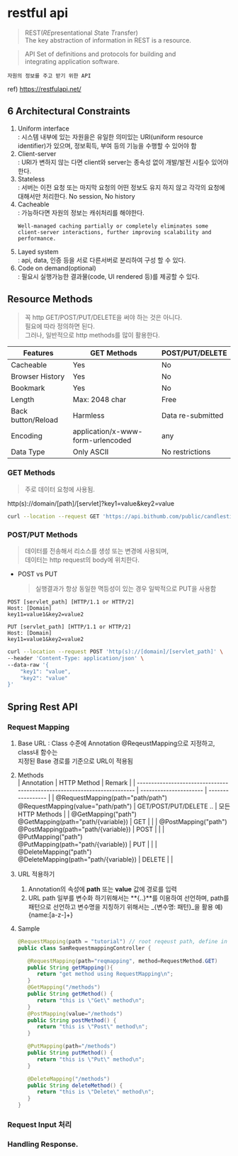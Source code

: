 # restful api

> REST(*RE*presentational *S*tate *T*ransfer)  
> The key abstraction of information in REST is a resource.

> API
> Set of definitions and protocols for building and  
> integrating application software.

```
자원의 정보를 주고 받기 위한 API
```
ref) https://restfulapi.net/

## 6 Architectural Constraints

1. Uniform interface  
   : 시스템 내부에 있는 자원을은 유일한 의미있는 URI(uniform resource identifier)가 있으며, 정보획득, 부여 등의 기능을 수행할 수 있어야 함
2. Client-server  
   : URI가 변하지 않는 다면 client와 server는 종속성 없이 개발/발전 시킬수 있어야 한다.
3. Stateless  
   : 서버는 이전 요청 또는 마지막 요청의 어떤 정보도 유지 하지 않고 각각의 요청에 대해서만 처리한다. No session, No history
4. Cacheable  
  : 가능하다면 자원의 정보는 캐쉬처리를 해야한다.  
    ```
    Well-managed caching partially or completely eliminates some client-server interactions, further improving scalability and performance.
    ```
5. Layed system  
   : api, data, 인증 등을 서로 다른서버로 분리하여 구성 할 수 있다.
6. Code on demand(optional)  
   : 필요시 실행가능한 결과물(code, UI rendered 등)를 제공할 수 있다.

## Resource Methods
> 꼭 http GET/POST/PUT/DELETE을 써야 하는 것은 아니다.  
> 필요에 따라 정의하면 된다.  
> 그러나, 일반적으로 http methods를 많이 활용한다.

| Features           | GET Methods                       | POST/PUT/DELETE   |
| ------------------ | --------------------------------- | ----------------- |
| Cacheable          | Yes                               | No                |
| Browser History    | Yes                               | No                |
| Bookmark           | Yes                               | No                |
| Length             | Max: 2048 char                    | Free              |
| Back button/Reload | Harmless                          | Data re-submitted |
| Encoding           | application/x-www-form-urlencoded | any               |
| Data Type          | Only ASCII                        | No restrictions   |

### GET Methods
> 주로 데이터 요청에 사용됨.

http(s)://domain/[path]/[servlet]?key1=value&key2=value

``` sh
curl --location --request GET 'https://api.bithumb.com/public/candlestick/BTC_KRW/1m'
```

### POST/PUT Methods
> 데이터를 전송해서 리소스를 생성 또는 변경에 사용되며,  
> 데이터는 http request의 body에 위치한다.

* POST vs PUT  
  > 실행결과가 항상 동일한 멱등성이 있는 경우 일박적으로 PUT을 사용함

```
POST [servlet_path] [HTTP/1.1 or HTTP/2]
Host: [Domain]
key11=value1&key2=value2
```

```
PUT [servlet_path] [HTTP/1.1 or HTTP/2]
Host: [Domain]
key11=value1&key2=value2
```

``` sh
curl --location --request POST 'http(s)://[domain]/[servlet_path]' \
--header 'Content-Type: application/json' \
--data-raw '{
    "key1": "value",
    "key2": "value"
}'
```

## Spring Rest API

### Request Mapping
1. Base URL : Class 수준에 Annotation @ReqeustMapping으로  지정하고, class내 함수는  
   지정된 Base 경로를 기준으로 URL이 적용됨  
      
2. Methods  
   | Annotation                                                                | HTTP Method            | Remark            |
   | ------------------------------------------------------------------------- | ---------------------- | ----------------- |
   | @RequestMapping(path="path/path") <br> @RequestMapping(value="path/path") | GET/POST/PUT/DELETE .. | 모든 HTTP Methods  |
   | @GetMapping("path")<br> @GetMapping(path="path/{variable})                | GET                    |                   |
   | @PostMapping("path")<br> @PostMapping(path="path/{variable})              | POST                   |                   |
   | @PutMapping("path")<br> @PutMapping(path="path/{variable})                | PUT                    |                   |
   | @DeleteMapping("path")<br> @DeleteMapping(path="path/{variable})          | DELETE                 |                   |  

3. URL 적용하기
   1. Annotation의 속성에 **path** 또는 **value** 값에 경로를 입력
   2. URL path 일부를 변수화 하기위해서는 **{..}**를 이용하여 선언하며, path를 패턴으로 선언하고 변수명을 지칭하기 위해서는 _{변수명: 패턴}_을 활용 예) {name:[a-z-]+}
4. Sample  
   ``` java
   @RequestMapping(path = "tutorial") // root reqeust path, define in value="" or path=""
   public class SamRequestmappingController {

      @RequestMapping(path="reqmapping", method=RequestMethod.GET)
      public String getMapping(){
         return "get method using RequestMapping\n";
      }
      @GetMapping("/methods")
      public String getMethod() {
         return "this is \"Get\" method\n";
      }
      @PostMapping(value="/methods")
      public String postMethod() {
         return "this is \"Post\" method\n";
      }

      @PutMapping(path="/methods")
      public String putMethod() {
         return "this is \"Put\" method\n";
      }

      @DeleteMapping("/methods")
      public String deleteMethod() {
         return "this is \"Delete\" method\n";
      }
   }
   ```

### Request Input 처리

### Handling Response.